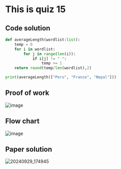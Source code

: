 # This is quiz 15

## Code solution
```.py
def averageLength(wordlist:list):
    temp = 0
    for i in wordlist:
        for j in range(len(i)):
            if i[j] != " ":
                temp += 1
    return round(temp/len(wordlist),2)

print(averageLength(["Peru", "France", "Nepal"]))
```

## Proof of work
![image](https://github.com/user-attachments/assets/844d3665-c86c-4729-b088-caf9bf21cc54)

## Flow chart
![image](https://github.com/user-attachments/assets/7dffdfd5-1e09-43c2-9dfa-5c1925d0eb5a)

## Paper solution
![20240929_174945](https://github.com/user-attachments/assets/e85b4ffe-a3ab-4b3f-85fb-e030a91b6453)

